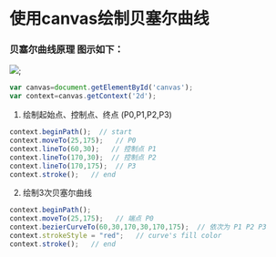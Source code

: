 # 使用canvas绘制贝塞尔曲线 


### 贝塞尔曲线原理 图示如下：

![]("https://images0.cnblogs.com/blog2015/730563/201503/171523509541762.gif");


```javascript
var canvas=document.getElementById('canvas');
var context=canvas.getContext('2d');
```

1. 绘制起始点、控制点、终点 (P0,P1,P2,P3)	

```javascript
context.beginPath();  // start
context.moveTo(25,175);   // P0
context.lineTo(60,30);   // 控制点 P1
context.lineTo(170,30);  // 控制点 P2
context.lineTo(170,175);  // P3
context.stroke();   // end
```

2. 绘制3次贝塞尔曲线

```javascript
context.beginPath(); 
context.moveTo(25,175);   // 端点 P0
context.bezierCurveTo(60,30,170,30,170,175);  // 依次为 P1 P2 P3 
context.strokeStyle = "red";   // curve's fill color
context.stroke();   // end
```
